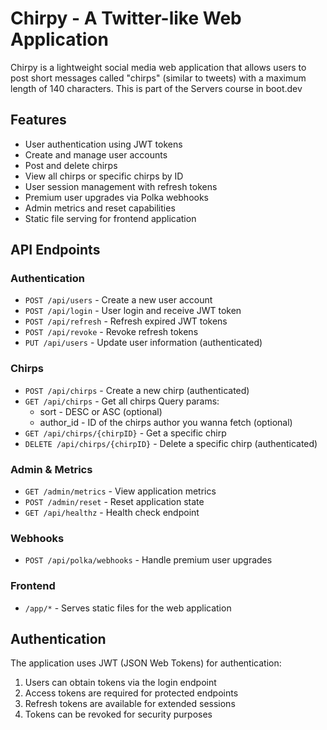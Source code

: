 # Chirpy - A Twitter-like Web Application

Chirpy is a lightweight social media web application that allows users to post short messages called "chirps" (similar to tweets) with a maximum length of 140 characters.
This is part of the Servers course in boot.dev

## Features

- User authentication using JWT tokens
- Create and manage user accounts
- Post and delete chirps
- View all chirps or specific chirps by ID
- User session management with refresh tokens
- Premium user upgrades via Polka webhooks
- Admin metrics and reset capabilities
- Static file serving for frontend application

## API Endpoints

### Authentication
- `POST /api/users` - Create a new user account
- `POST /api/login` - User login and receive JWT token
- `POST /api/refresh` - Refresh expired JWT tokens
- `POST /api/revoke` - Revoke refresh tokens
- `PUT /api/users` - Update user information (authenticated)

### Chirps
- `POST /api/chirps` - Create a new chirp (authenticated)
- `GET /api/chirps` - Get all chirps
  Query params:
  - sort - DESC or ASC (optional)
  - author_id - ID of the chirps author you wanna fetch (optional)
- `GET /api/chirps/{chirpID}` - Get a specific chirp
- `DELETE /api/chirps/{chirpID}` - Delete a specific chirp (authenticated)

### Admin & Metrics
- `GET /admin/metrics` - View application metrics
- `POST /admin/reset` - Reset application state
- `GET /api/healthz` - Health check endpoint

### Webhooks
- `POST /api/polka/webhooks` - Handle premium user upgrades

### Frontend
- `/app/*` - Serves static files for the web application

## Authentication

The application uses JWT (JSON Web Tokens) for authentication:
1. Users can obtain tokens via the login endpoint
2. Access tokens are required for protected endpoints
3. Refresh tokens are available for extended sessions
4. Tokens can be revoked for security purposes
